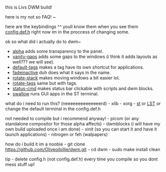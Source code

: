 this is Livs DWM build! 


here is my not so FAQ! ~

here are the keybindings ^^ youll know them when you see them [config.def.h](https://github.com/Oliveoilollie/dwm/blob/main/config.def.h) right now im in the proccess of changing some.

ok so what did i actually do to dwm~
   - [alpha](https://dwm.suckless.org/patches/alpha/) adds some transparency to the panel.
   - [vanity-gaps](https://dwm.suckless.org/patches/vanitygaps/) adds some gaps to the windows (i think it adds layouts as well??? we will see).
   - [default-tags](https://dwm.suckless.org/patches/default_tag_apps/) makes a tag have its own shortcut for applications.   
   - [fadeinactive](https://dwm.suckless.org/patches/fadeinactive/) duh does what it says in the name.
   - [rotate-stack](https://dwm.suckless.org/patches/rotatestack/) makes moving windows a bit easier lol.
   - [rotate-tags](https://dwm.suckless.org/patches/rotatetags/) same but with tags.
   - [status-cmd](https://dwm.suckless.org/patches/statuscmd/) makes status bar clickable with scripts and dwm blocks.
   - [swallow](https://dwm.suckless.org/patches/swallow/) runs GUI apps in the ST terminal.

what do i need to run this? (neeeeeeeeeeeeeerd)
    - xlib
    - xorg
    - [st](https://st.suckless.org/) or [LST](https://github.com/Oliveoilollie/LST) or change the default terminal in the config.def.h

not needed to compile but i recommend anyway!
    - picom (or any standalone compositor for those alpha affects)
    - dwmblocks (i will have my own build uploaded once i am done)
    - xinit (so you can start it and have it launch applications)
    - nitrogen or feh (walpapers)

how do i build it im a noobie
    - git clone https://github.com/Oliveoilollie/dwm.git
    - cd dwm
    - sudo make install clean

tip - delete config.h (not config.def.h) every time you compile so you dont mess stuff up!



   
   
